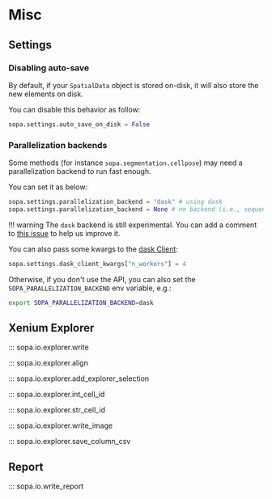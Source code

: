 # Misc

## Settings

### Disabling auto-save

By default, if your `SpatialData` object is stored on-disk, it will also store the new elements on disk.

You can disable this behavior as follow:

```python
sopa.settings.auto_save_on_disk = False
```

### Parallelization backends

Some methods (for instance `sopa.segmentation.cellpose`) may need a parallelization backend to run fast enough.

You can set it as below:

```python
sopa.settings.parallelization_backend = "dask" # using dask
sopa.settings.parallelization_backend = None # no backend (i.e., sequential)
```

!!! warning
    The `dask` backend is still experimental. You can add a comment to [this issue](https://github.com/gustaveroussy/sopa/issues/145) to help us improve it.

You can also pass some kwargs to the [dask Client](https://distributed.dask.org/en/stable/api.html#client):
```python
sopa.settings.dask_client_kwargs["n_workers"] = 4
```

Otherwise, if you don't use the API, you can also set the `SOPA_PARALLELIZATION_BACKEND` env variable, e.g.:
```sh
export SOPA_PARALLELIZATION_BACKEND=dask
```

## Xenium Explorer

::: sopa.io.explorer.write

::: sopa.io.explorer.align

::: sopa.io.explorer.add_explorer_selection

::: sopa.io.explorer.int_cell_id

::: sopa.io.explorer.str_cell_id

::: sopa.io.explorer.write_image

::: sopa.io.explorer.save_column_csv

## Report

::: sopa.io.write_report
